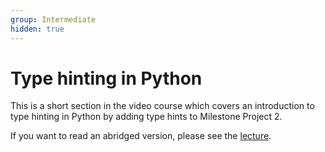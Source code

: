 ```yaml
---
group: Intermediate
hidden: true
---
```

# Type hinting in Python

This is a short section in the video course which covers an introduction to type hinting in Python by adding type hints to Milestone Project 2.

If you want to read an abridged version, please see the [lecture](lectures/01_typing_in_python/README.md).